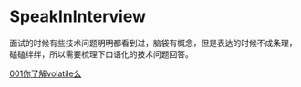 # SpeakInInterview
面试的时候有些技术问题明明都看到过，脑袋有概念，但是表达的时候不成条理，磕磕绊绊，所以需要梳理下口语化的技术问题回答。



[001你了解volatile么](docs/001你了解volatile么.md)